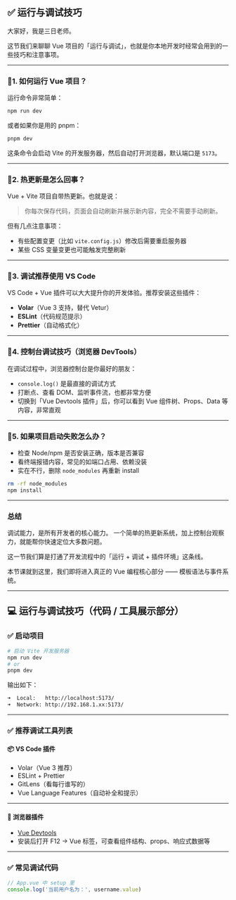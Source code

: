 ## ✅ 运行与调试技巧

大家好，我是三日老师。

这节我们来聊聊 Vue 项目的「运行与调试」，也就是你本地开发时经常会用到的一些技巧和注意事项。

---

### 🔹1. 如何运行 Vue 项目？

运行命令非常简单：

```bash
npm run dev
```

或者如果你是用的 pnpm：

```bash
pnpm dev
```

这条命令会启动 Vite 的开发服务器，然后自动打开浏览器，默认端口是 `5173`。

---

### 🔹2. 热更新是怎么回事？

Vue + Vite 项目自带热更新。也就是说：

> 你每次保存代码，页面会自动刷新并展示新内容，完全不需要手动刷新。

但有几点注意事项：

* 有些配置变更（比如 `vite.config.js`）修改后需要重启服务器
* 某些 CSS 变量变更也可能触发完整刷新

---

### 🔹3. 调试推荐使用 VS Code

VS Code + Vue 插件可以大大提升你的开发体验。推荐安装这些插件：

* **Volar**（Vue 3 支持，替代 Vetur）
* **ESLint**（代码规范提示）
* **Prettier**（自动格式化）

---

### 🔹4. 控制台调试技巧（浏览器 DevTools）

在调试过程中，浏览器控制台是你最好的朋友：

* `console.log()` 是最直接的调试方式
* 打断点、查看 DOM、监听事件流，也都非常方便
* 切换到「Vue Devtools 插件」后，你可以看到 Vue 组件树、Props、Data 等内容，非常直观

---

### 🔹5. 如果项目启动失败怎么办？

* 检查 Node/npm 是否安装正确，版本是否兼容
* 看终端报错内容，常见的如端口占用、依赖没装
* 实在不行，删除 `node_modules` 再重新 install

```bash
rm -rf node_modules
npm install
```

---

### 总结

调试能力，是所有开发者的核心能力。
一个简单的热更新系统，加上控制台观察力，就能帮你快速定位大多数问题。

这一节我们算是打通了开发流程中的「运行 + 调试 + 插件环境」这条线。

本节课就到这里，我们即将进入真正的 Vue 编程核心部分 —— 模板语法与事件系统。

---

## 💻 运行与调试技巧（代码 / 工具展示部分）

### ✅ 启动项目

```bash
# 启动 Vite 开发服务器
npm run dev
# or
pnpm dev
```

输出如下：

```bash
➜  Local:   http://localhost:5173/
➜  Network: http://192.168.1.xx:5173/
```

---

### ✅ 推荐调试工具列表

#### 📦 VS Code 插件

* Volar（Vue 3 推荐）
* ESLint + Prettier
* GitLens（看每行谁写的）
* Vue Language Features（自动补全和提示）

---

#### 🧪 浏览器插件

* [Vue Devtools](https://devtools.vuejs.org/)
* 安装后打开 F12 → Vue 标签，可查看组件结构、props、响应式数据等

---

### ✅ 常见调试代码

```js
// App.vue 中 setup 里
console.log('当前用户名为：', username.value)
```

